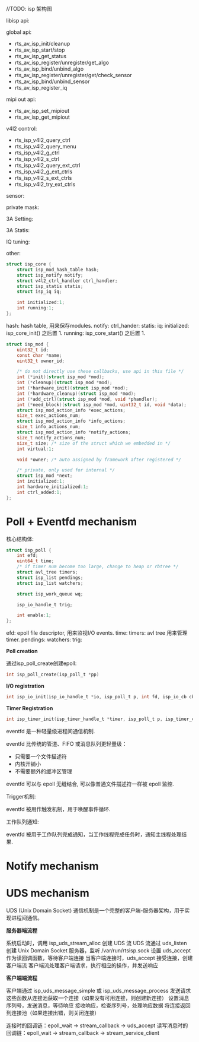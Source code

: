 //TODO: isp 架构图

libisp api:

global api:

- rts_av_isp_init/cleanup
- rts_av_isp_start/stop
- rts_av_isp_get_status
- rts_av_isp_register/unregister/get_algo
- rts_av_isp_bind/unbind_algo
- rts_av_isp_register/unregister/get/check_sensor
- rts_av_isp_bind/unbind_sensor
- rts_av_isp_register_iq

mipi out api:

- rts_av_isp_set_mipiout
- rts_av_isp_get_mipiout

v4l2 control:

- rts_isp_v4l2_query_ctrl
- rts_isp_v4l2_query_menu
- rts_isp_v4l2_g_ctrl
- rts_isp_v4l2_s_ctrl
- rts_isp_v4l2_query_ext_ctrl
- rts_isp_v4l2_g_ext_ctrls
- rts_isp_v4l2_s_ext_ctrls
- rts_isp_v4l2_try_ext_ctrls

sensor:

private mask:

3A Setting:

3A Statis:

IQ tuning:

other:

```c
struct isp_core {
	struct isp_mod_hash_table hash;
	struct isp_notify notify;
	struct v4l2_ctrl_handler ctrl_handler;
	struct isp_statis statis;
	struct isp_iq iq;

	int initialized:1;
	int running:1;
};
```

hash: hash table, 用来保存modules.
notify:
ctrl_hander:
statis:
iq:
initialized: isp_core_init() 之后置 1.
running: isp_core_start() 之后置 1.

```c
struct isp_mod {
	uint32_t id;
	const char *name;
	uint32_t owner_id;

	/* do not directly use these callbacks, use api in this file */
	int (*init)(struct isp_mod *mod);
	int (*cleanup)(struct isp_mod *mod);
	int (*hardware_init)(struct isp_mod *mod);
	int (*hardware_cleanup)(struct isp_mod *mod);
	int (*add_ctrl)(struct isp_mod *mod, void *phandler);
	int (*need_block)(struct isp_mod *mod, uint32_t id, void *data);
	struct isp_mod_action_info *exec_actions;
	size_t exec_actions_num;
	struct isp_mod_action_info *info_actions;
	size_t info_actions_num;
	struct isp_mod_action_info *notify_actions;
	size_t notify_actions_num;
	size_t size; /* size of the struct which we embedded in */
	int virtual:1;

	void *owner; /* auto assigned by framework after registered */

	/* private, only used for internal */
	struct isp_mod *next;
	int initialized:1;
	int hardware_initialized:1;
	int ctrl_added:1;
};
```

# Poll + Eventfd mechanism

核心结构体:

```c
struct isp_poll {
	int efd;
	uint64_t time;
	/* if timer num become too large, change to heap or rbtree */
	struct avl_tree timers;
	struct isp_list pendings;
	struct isp_list watchers;

	struct isp_work_queue wq;

	isp_io_handle_t trig;

	int enable:1;
};
```

efd: epoll file descriptor, 用来监视I/O events.
time:
timers: avl tree 用来管理timer.
pendings:
watchers:
trig:

**Poll creation**

通过isp_poll_create创建epoll:

```c
int isp_poll_create(isp_poll_t *pp)
```

**I/O registration**

```c
int isp_io_init(isp_io_handle_t *io, isp_poll_t p, int fd, isp_io_cb cb)
```

**Timer Registration**

```c
int isp_timer_init(isp_timer_handle_t *timer, isp_poll_t p, isp_timer_cb cb, void *data)
```

eventfd 是一种轻量级进程间通信机制.

eventfd 比传统的管道、FIFO 或消息队列更轻量级：

- 只需要一个文件描述符
- 内核开销小
- 不需要额外的缓冲区管理

eventfd 可以与 epoll 无缝结合, 可以像普通文件描述符一样被 epoll 监控.

Trigger机制:

eventfd 被用作触发机制，用于唤醒事件循环.

工作队列通知:

eventfd 被用于工作队列完成通知，当工作线程完成任务时，通知主线程处理结果.

# Notify mechanism

# UDS mechanism

UDS (Unix Domain Socket) 通信机制是一个完整的客户端-服务器架构，用于实现进程间通信。

**服务器端流程**

系统启动时，调用 isp_uds_stream_alloc 创建 UDS 流
UDS 流通过 uds_listen 创建 Unix Domain Socket 服务器，监听 /var/run/rtsisp.sock
设置 uds_accept 作为读回调函数，等待客户端连接
当客户端连接时，uds_accept 接受连接，创建客户端流
客户端流处理客户端请求，执行相应的操作，并发送响应

**客户端端流程**

客户端通过 isp_uds_message_simple 或 isp_uds_message_process 发送请求
这些函数从连接池获取一个连接（如果没有可用连接，则创建新连接）
设置消息序列号，发送消息，等待响应
接收响应，检查序列号，处理响应数据
将连接返回到连接池（如果连接出错，则关闭连接）

连接时的回调链：epoll_wait → stream_callback → uds_accept
读写消息时的回调链：epoll_wait → stream_callback → stream_service_client
